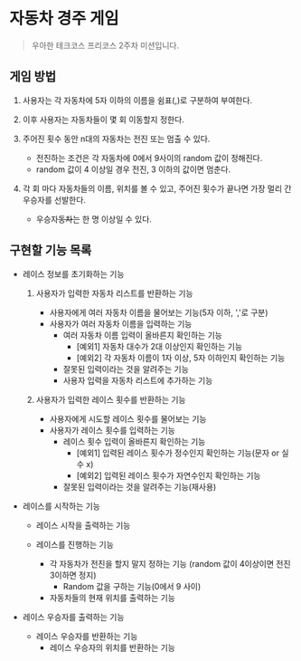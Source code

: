 # 자동차 경주 게임
> 우아한 테크코스 프리코스 2주차 미션입니다.

## 게임 방법
1. 사용자는 각 자동차에 5자 이하의 이름을 쉼표(,)로 구분하여 부여한다.

2. 이후 사용자는 자동차들이 몇 회 이동할지 정한다.

3. 주어진 횟수 동안 n대의 자동차는 전진 또는 멈출 수 있다.
    * 전진하는 조건은 각 자동차에 0에서 9사이의 random 값이 정해진다.
    * random 값이 4 이상일 경우 전진, 3 이하의 값이면 멈춘다.

4. 각 회 마다 자동차들의 이름, 위치를 볼 수 있고, 주어진 횟수가 끝나면 가장 멀리 간 우승자를 선발한다.
    * 우승자~~동차~~는 한 명 이상일 수 있다.

## 구현할 기능 목록
* 레이스 정보를 초기화하는 기능
    1. 사용자가 입력한 자동차 리스트를 반환하는 기능
        * 사용자에게 여러 자동차 이름을 물어보는 기능(5자 이하, ','로 구분)
        * 사용자가 여러 자동차 이름을 입력하는 기능
            * 여러 자동차 이름 입력이 올바른지 확인하는 기능
                * [예외1] 자동차 대수가 2대 이상인지 확인하는 기능
                * [예외2] 각 자동차 이름이 1자 이상, 5자 이하인지 확인하는 기능
            * 잘못된 입력이라는 것을 알려주는 기능
            * 사용자 입력을 자동차 리스트에 추가하는 기능
    
    2. 사용자가 입력한 레이스 횟수를 반환하는 기능
        * 사용자에게 시도할 레이스 횟수를 물어보는 기능
        * 사용자가 레이스 횟수를 입력하는 기능
            * 레이스 횟수 입력이 올바른지 확인하는 기능
                * [예외1] 입력된 레이스 횟수가 정수인지 확인하는 기능(문자 or 실수 x)
                * [예외2] 입력된 레이스 횟수가 자연수인지 확인하는 기능
            * 잘못된 입력이라는 것을 알려주는 기능(재사용)

* 레이스를 시작하는 기능
    * 레이스 시작을 출력하는 기능

    * 레이스를 진행하는 기능
        * 각 자동차가 전진을 할지 말지 정하는 기능 (random 값이 4이상이면 전진 3이하면 정지)
            * Random 값을 구하는 기능(0에서 9 사이)
        * 자동차들의 현재 위치를 출력하는 기능

* 레이스 우승자를 출력하는 기능
    * 레이스 우승자를 반환하는 기능
        * 레이스 우승자의 위치를 반환하는 기능
